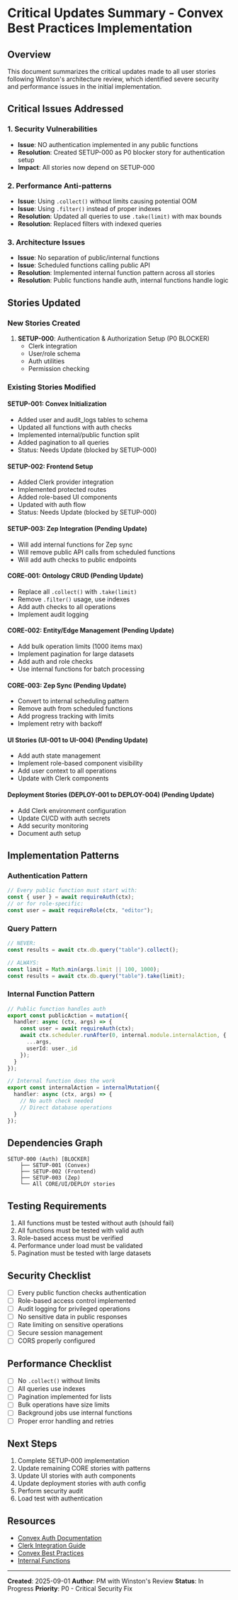 # Critical Updates Summary - Convex Best Practices Implementation

## Overview
This document summarizes the critical updates made to all user stories following Winston's architecture review, which identified severe security and performance issues in the initial implementation.

## Critical Issues Addressed

### 1. Security Vulnerabilities
- **Issue**: NO authentication implemented in any public functions
- **Resolution**: Created SETUP-000 as P0 blocker story for authentication setup
- **Impact**: All stories now depend on SETUP-000

### 2. Performance Anti-patterns
- **Issue**: Using `.collect()` without limits causing potential OOM
- **Issue**: Using `.filter()` instead of proper indexes
- **Resolution**: Updated all queries to use `.take(limit)` with max bounds
- **Resolution**: Replaced filters with indexed queries

### 3. Architecture Issues
- **Issue**: No separation of public/internal functions
- **Issue**: Scheduled functions calling public API
- **Resolution**: Implemented internal function pattern across all stories
- **Resolution**: Public functions handle auth, internal functions handle logic

## Stories Updated

### New Stories Created
1. **SETUP-000**: Authentication & Authorization Setup (P0 BLOCKER)
   - Clerk integration
   - User/role schema
   - Auth utilities
   - Permission checking

### Existing Stories Modified

#### SETUP-001: Convex Initialization
- Added user and audit_logs tables to schema
- Updated all functions with auth checks
- Implemented internal/public function split
- Added pagination to all queries
- Status: Needs Update (blocked by SETUP-000)

#### SETUP-002: Frontend Setup  
- Added Clerk provider integration
- Implemented protected routes
- Added role-based UI components
- Updated with auth flow
- Status: Needs Update (blocked by SETUP-000)

#### SETUP-003: Zep Integration (Pending Update)
- Will add internal functions for Zep sync
- Will remove public API calls from scheduled functions
- Will add auth checks to public endpoints

#### CORE-001: Ontology CRUD (Pending Update)
- Replace all `.collect()` with `.take(limit)`
- Remove `.filter()` usage, use indexes
- Add auth checks to all operations
- Implement audit logging

#### CORE-002: Entity/Edge Management (Pending Update)
- Add bulk operation limits (1000 items max)
- Implement pagination for large datasets
- Add auth and role checks
- Use internal functions for batch processing

#### CORE-003: Zep Sync (Pending Update)
- Convert to internal scheduling pattern
- Remove auth from scheduled functions
- Add progress tracking with limits
- Implement retry with backoff

#### UI Stories (UI-001 to UI-004) (Pending Update)
- Add auth state management
- Implement role-based component visibility
- Add user context to all operations
- Update with Clerk components

#### Deployment Stories (DEPLOY-001 to DEPLOY-004) (Pending Update)
- Add Clerk environment configuration
- Update CI/CD with auth secrets
- Add security monitoring
- Document auth setup

## Implementation Patterns

### Authentication Pattern
```typescript
// Every public function must start with:
const { user } = await requireAuth(ctx);
// or for role-specific:
const user = await requireRole(ctx, "editor");
```

### Query Pattern
```typescript
// NEVER:
const results = await ctx.db.query("table").collect();

// ALWAYS:
const limit = Math.min(args.limit || 100, 1000);
const results = await ctx.db.query("table").take(limit);
```

### Internal Function Pattern
```typescript
// Public function handles auth
export const publicAction = mutation({
  handler: async (ctx, args) => {
    const user = await requireAuth(ctx);
    await ctx.scheduler.runAfter(0, internal.module.internalAction, {
      ...args,
      userId: user._id
    });
  }
});

// Internal function does the work
export const internalAction = internalMutation({
  handler: async (ctx, args) => {
    // No auth check needed
    // Direct database operations
  }
});
```

## Dependencies Graph
```
SETUP-000 (Auth) [BLOCKER]
    ├── SETUP-001 (Convex)
    ├── SETUP-002 (Frontend)
    ├── SETUP-003 (Zep)
    └── All CORE/UI/DEPLOY stories
```

## Testing Requirements
1. All functions must be tested without auth (should fail)
2. All functions must be tested with valid auth
3. Role-based access must be verified
4. Performance under load must be validated
5. Pagination must be tested with large datasets

## Security Checklist
- [ ] Every public function checks authentication
- [ ] Role-based access control implemented
- [ ] Audit logging for privileged operations
- [ ] No sensitive data in public responses
- [ ] Rate limiting on sensitive operations
- [ ] Secure session management
- [ ] CORS properly configured

## Performance Checklist
- [ ] No `.collect()` without limits
- [ ] All queries use indexes
- [ ] Pagination implemented for lists
- [ ] Bulk operations have size limits
- [ ] Background jobs use internal functions
- [ ] Proper error handling and retries

## Next Steps
1. Complete SETUP-000 implementation
2. Update remaining CORE stories with patterns
3. Update UI stories with auth components
4. Update deployment stories with auth config
5. Perform security audit
6. Load test with authentication

## Resources
- [Convex Auth Documentation](https://docs.convex.dev/auth)
- [Clerk Integration Guide](https://docs.convex.dev/auth/clerk)
- [Convex Best Practices](https://docs.convex.dev/production/best-practices)
- [Internal Functions](https://docs.convex.dev/functions/internal-functions)

---

**Created**: 2025-09-01
**Author**: PM with Winston's Review
**Status**: In Progress
**Priority**: P0 - Critical Security Fix
